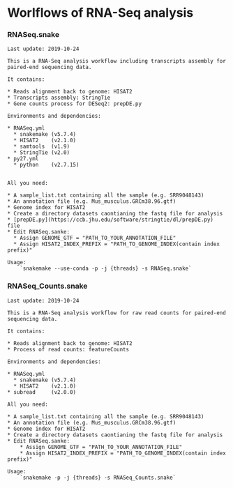 # Worlflows of RNA-Seq analysis
### RNASeq.snake 
    
    Last update: 2019-10-24
    
    This is a RNA-Seq analysis workflow including transcripts assembly for paired-end sequencing data.
    
    It contains:  
    		
	* Reads alignment back to genome: HISAT2
    * Transcripts assembly: StringTie
    * Gene counts process for DESeq2: prepDE.py

    Environments and dependencies:
    
    * RNASeq.yml
      * snakemake (v5.7.4)
      * HISAT2    (v2.1.0)
      * samtools  (v1.9)
      * StringTie (v2.0)
    * py27.yml
      * python    (v2.7.15)


    All you need:   
           
    * A sample_list.txt containing all the sample (e.g. SRR9048143)
    * An annotation file (e.g. Mus_musculus.GRCm38.96.gtf)
    * Genome index for HISAT2
    * Create a directory datasets caontianing the fastq file for analysis
    * [prepDE.py](https://ccb.jhu.edu/software/stringtie/dl/prepDE.py) file
    * Edit RNASeq.sanke:
      * Assign GENOME_GTF = "PATH_TO_YOUR_ANNOTATION_FILE"
      * Assign HISAT2_INDEX_PREFIX = "PATH_TO_GENOME_INDEX(contain index prefix)"

    Usage: 
        `snakemake --use-conda -p -j {threads} -s RNASeq.snake`



### RNASeq_Counts.snake
    
    Last update: 2019-10-24
    
    This is a RNA-Seq analysis workflow for raw read counts for paired-end sequencing data.
    
    It contains:          
    	
	* Reads alignment back to genome: HISAT2
    * Process of read counts: featureCounts
    
    Environments and dependencies:
    
    * RNASeq.yml
      * snakemake (v5.7.4)
      * HISAT2    (v2.1.0)
    * subread     (v2.0.0)
    
    All you need:
    	
    * A sample_list.txt containing all the sample (e.g. SRR9048143)
    * An annotation file (e.g. Mus_musculus.GRCm38.96.gtf)
    * Genome index for HISAT2
    * Create a directory datasets caontianing the fastq file for analysis
    * Edit RNASeq.sanke:
		* Assign GENOME_GTF = "PATH_TO_YOUR_ANNOTATION_FILE"
		* Assign HISAT2_INDEX_PREFIX = "PATH_TO_GENOME_INDEX(contain index prefix)"

    Usage:
        `snakemake -p -j {threads} -s RNASeq_Counts.snake`
